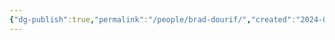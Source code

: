 ```yaml
---
{"dg-publish":true,"permalink":"/people/brad-dourif/","created":"2024-05-20","updated":"2024-05-20"}
---
```



